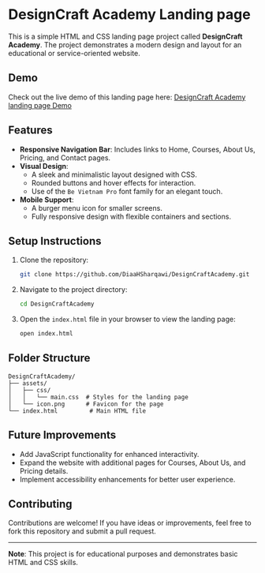 # DesignCraft Academy Landing page

This is a simple HTML and CSS landing page project called **DesignCraft Academy**. The project demonstrates a modern design and layout for an educational or service-oriented website.

## Demo

Check out the live demo of this landing page here: [DesignCraft Academy landing page Demo](https://diaahsharqawi.github.io/DesignCraftAcademy-Landing-Page/)

## Features

- **Responsive Navigation Bar**: Includes links to Home, Courses, About Us, Pricing, and Contact pages.
- **Visual Design**:
  - A sleek and minimalistic layout designed with CSS.
  - Rounded buttons and hover effects for interaction.
  - Use of the `Be Vietnam Pro` font family for an elegant touch.
- **Mobile Support**:
  - A burger menu icon for smaller screens.
  - Fully responsive design with flexible containers and sections.

## Setup Instructions

1. Clone the repository:
   ```bash
   git clone https://github.com/DiaaHSharqawi/DesignCraftAcademy.git
   ```
2. Navigate to the project directory:
   ```bash
   cd DesignCraftAcademy
   ```
3. Open the `index.html` file in your browser to view the landing page:
   ```bash
   open index.html
   ```

## Folder Structure

```
DesignCraftAcademy/
├── assets/
│   ├── css/
│   │   └── main.css  # Styles for the landing page
│   └── icon.png      # Favicon for the page
└── index.html         # Main HTML file
```

## Future Improvements

- Add JavaScript functionality for enhanced interactivity.
- Expand the website with additional pages for Courses, About Us, and Pricing details.
- Implement accessibility enhancements for better user experience.

## Contributing

Contributions are welcome! If you have ideas or improvements, feel free to fork this repository and submit a pull request.

---

**Note**: This project is for educational purposes and demonstrates basic HTML and CSS skills.
